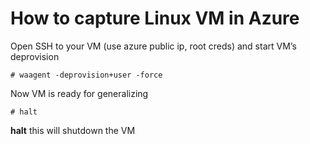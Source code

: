 # How to capture Linux VM in Azure

Open SSH to your VM (use azure public ip, root creds) and start VM’s deprovision

```
# waagent -deprovision+user -force
```

Now VM is ready for generalizing

```
# halt
```

**halt** this will shutdown the VM